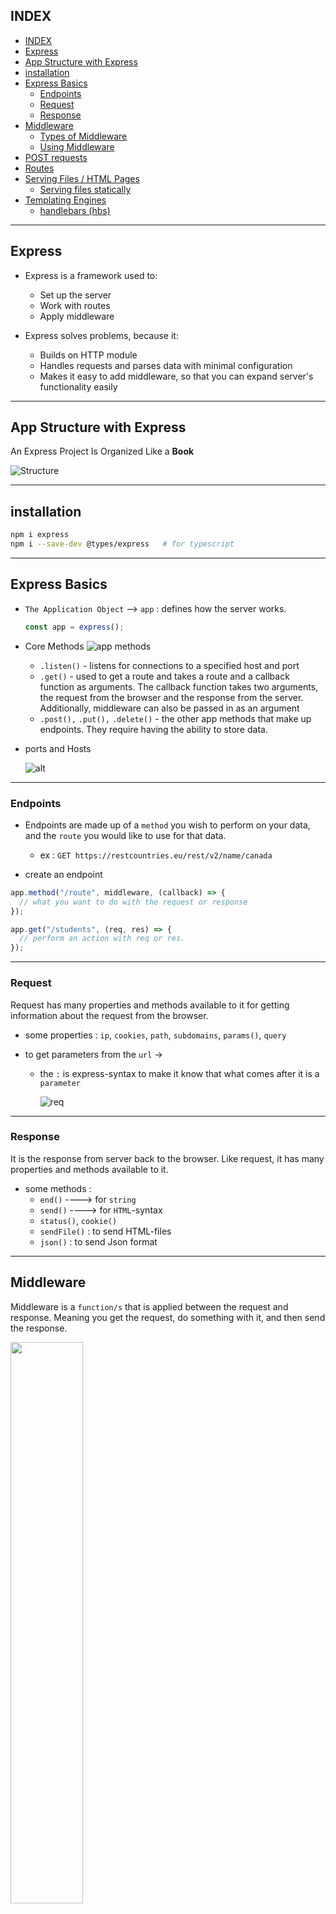 ## INDEX

- [INDEX](#index)
- [Express](#express)
- [App Structure with Express](#app-structure-with-express)
- [installation](#installation)
- [Express Basics](#express-basics)
  - [Endpoints](#endpoints)
  - [Request](#request)
  - [Response](#response)
- [Middleware](#middleware)
  - [Types of Middleware](#types-of-middleware)
  - [Using Middleware](#using-middleware)
- [POST requests](#post-requests)
- [Routes](#routes)
- [Serving Files / HTML Pages](#serving-files--html-pages)
  - [Serving files statically](#serving-files-statically)
- [Templating Engines](#templating-engines)
  - [handlebars (hbs)](#handlebars-hbs)

---

## Express

- Express is a framework used to:

  - Set up the server
  - Work with routes
  - Apply middleware

- Express solves problems, because it:
  - Builds on HTTP module
  - Handles requests and parses data with minimal configuration
  - Makes it easy to add middleware, so that you can expand server's functionality easily

---

## App Structure with Express

An Express Project Is Organized Like a **Book**

![Structure](./img/Structure.jpg)

---

## installation

```bash
npm i express
npm i --save-dev @types/express   # for typescript
```

---

## Express Basics

- `The Application Object` --> `app` : defines how the server works.

  ```js
  const app = express();
  ```

- Core Methods
  ![app methods](./img/app%20methods.PNG)

  - `.listen()` - listens for connections to a specified host and port
  - `.get()` - used to get a route and takes a route and a callback function as arguments. The callback function takes two arguments, the request from the browser and the response from the server. Additionally, middleware can also be passed in as an argument
  - `.post(),` `.put(),` `.delete()` - the other app methods that make up endpoints. They require having the ability to store data.

- ports and Hosts

  ![alt](./img/ports.PNG)

---

### Endpoints

- Endpoints are made up of a `method` you wish to perform on your data, and the `route` you would like to use for that data.

  - ex : `GET https://restcountries.eu/rest/v2/name/canada `

- create an endpoint

```js
app.method("/route", middleware, (callback) => {
  // what you want to do with the request or response
});

app.get("/students", (req, res) => {
  // perform an action with req or res.
});
```

---

### Request

Request has many properties and methods available to it for getting information about the request from the browser.

- some properties : `ip`, `cookies`, `path`, `subdomains`, `params()`, `query`
- to get parameters from the `url` ->

  - the `:` is express-syntax to make it know that what comes after it is a `parameter`

    ![req](./img/req-route.PNG)

---

### Response

It is the response from server back to the browser. Like request, it has many properties and methods available to it.

- some methods :
  - `end()` ----> for `string`
  - `send()` ----> for `HTML`-syntax
  - `status()`, `cookie()`
  - `sendFile()` : to send HTML-files
  - `json()` : to send Json format

---

## Middleware

Middleware is a `function/s` that is applied between the request and response. Meaning you get the request, do something with it, and then send the response.

 <img src="./img/middleware2.PNG" width=48%>

- Common uses of middleware include checking the `authentication` status of a user before sending a response or logging the request before sending the response.

- `next()`
  - It's a method from the `express router`
  - It calls the next middleware in a chain of middlewares
  - Without adding `next` to your middleware function, your application will get stuck on the middleware.

### Types of Middleware

- Built-in Middleware

  - `express.static` - for serving static files
  - `.json` - for parsing incoming JSON
  - `.urlencoded` - for parsing incoming urlencoded data

- 3rd Party Middleware

- Custom Middleware

---

### Using Middleware

two ways of applying middleware:

- Application/route level

  - `.use()` method is a method that can be applied to the application object or to route objects. It is used for applying middleware and can take in a route, and middleware as arguments

    - it uses **partial-matching** of the `route` --> ((start with) '/page1')

    ```js
    app.use(middleware);

    //--------------------------------------------------//

    // or with handling different routes
    app.use("/page1", middleWare_function1); // here it means that the route must (start with) '/page1'
    app.use("/", middleWare_function2); // here it means that the route must (start with) '/'

    // note : we always puth the one with '/' at the end as all routes start with '/'
    ```

  - `.get()` / `.post()` are like `use()` but only GET or POST requests
    - it uses **Exact-matching** of the `route` --> ((must be eaual to) '/page1')

- Endpoint level
  ```js
  students.get('/', middleware, (req, res) => { // do stuff });
  ```

---

## POST requests

- when we take data from the client it should be in `JSON` format, so we use `.json()` method from `Express`
  - The `express.json()` function is a built-in **middleware function** in Express.
  - It parses incoming requests with JSON payloads and is based on `body-parser`.
  - should be before any `routing` / `POST requests`

```js
// this middleware is required to be able to access the request body
app.use(express.json())

app.post('/friends',(req,res)={
  const newFriend = {
    name: req.body.name,
  }
})
```

---

## Routes

- With the `router object`, you're able to create a directory of routes and separate the functionality of each route onto its own file.

- `Router()` --> The router method is applied to the top-level express object. With this method, you can create a routes object that you can apply your endpoints to rather than the application object.

  - in `Main Route Index`

    ```js
    import express from 'express';
    const routes = express.Router(); // creating routes object

    routes.get('/', (req, res) => { //do something });

    export default routes;
    ```

  - in `Main Application Entrypoint`

    ```js
    import routes from "./routes/index";

    app.use("filter-path, example : '/' ", routes);
    ```

---

## Serving Files / HTML Pages

- we have to use `absolute path`, so use `Path` package

```js
const path = require("path");

router.get("/add-product", (req, res, next) => {
  res.sendFile(path.join(__dirname, "../", "views", "add-product.html"));
});
```

---

### Serving files statically

- like when you have `css` files you want to use in the `html` file

  - for that we specify a `public` folder which has the static files

  ```js
  // in main app --> use this middleware
  app.use(express.static(path.join(__dirname, "..", "public")));
  ```

---

## Templating Engines

Template engines are used when you want to rapidly build web applications that are split into different components. Templates also enable fast rendering of the server-side data that needs to be passed to the application.

<img src="./img/Templating%20Engines.PNG">
<img src="./img/available template engines.PNG">

- For a server-side application written with NodeJS runtime, you can use a template engine.

---

### handlebars (hbs)

- installation

  ```bash
  npm install hbs
  ```

- we don't have to import it but we have to tell `Express` --> where to find the `templates` in the app-settings

  - This will render `.hbs` files when `res.render` is called.
  - you also should put `.hbs` files in `views` folder

    ```js
    // Using hbs as the default view engine
    app.set("view engine", "hbs");

    // selecting where the views could be found
    app.set("views", path.join(__dirname, "..", "views"));

    // rendering the hbs file
    app.get("/", (req, res) => {
      //Serves the body of the page aka "main handlebars" to the container //aka "index.handlebars"
      res.render("main", {
        firstName: "Abdelrahman",
        lastName: "Soltan",
      });
    });
    ```

---
